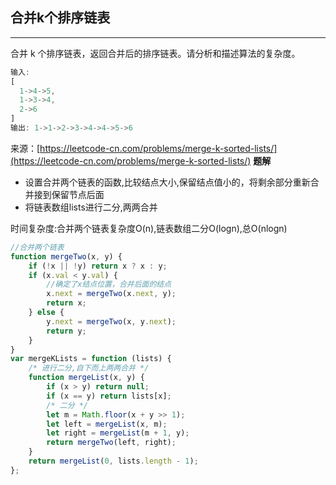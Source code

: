 ## 合并k个排序链表
---
合并 k 个排序链表，返回合并后的排序链表。请分析和描述算法的复杂度。
```javascript
输入:
[
  1->4->5,
  1->3->4,
  2->6
]
输出: 1->1->2->3->4->4->5->6
```
来源：[https://leetcode-cn.com/problems/merge-k-sorted-lists/](https://leetcode-cn.com/problems/merge-k-sorted-lists/)
**题解**
- 设置合并两个链表的函数,比较结点大小,保留结点值小的，将剩余部分重新合并接到保留节点后面
- 将链表数组lists进行二分,两两合并

时间复杂度:合并两个链表复杂度O(n),链表数组二分O(logn),总O(nlogn)
```javascript
//合并两个链表
function mergeTwo(x, y) {
    if (!x || !y) return x ? x : y;
    if (x.val < y.val) {
        //确定了x结点位置，合并后面的结点
        x.next = mergeTwo(x.next, y);
        return x;
    } else {
        y.next = mergeTwo(x, y.next);
        return y;
    }
}
var mergeKLists = function (lists) {
    /* 进行二分,自下而上两两合并 */
    function mergeList(x, y) {
        if (x > y) return null;
        if (x == y) return lists[x];
        /* 二分 */
        let m = Math.floor(x + y >> 1);
        let left = mergeList(x, m);
        let right = mergeList(m + 1, y);
        return mergeTwo(left, right);
    }
    return mergeList(0, lists.length - 1);
};
```